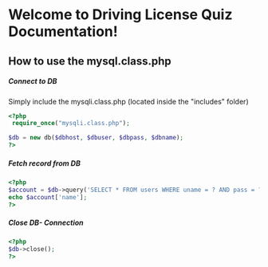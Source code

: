 # Welcome to Driving License Quiz Documentation!


## How to use the mysql.class.php

##### Connect to DB
Simply include the mysqli.class.php (located inside the "includes" folder)

```php
<?php
 require_once("mysqli.class.php");

$db = new db($dbhost, $dbuser, $dbpass, $dbname);
?>
```


##### Fetch record from DB
```php
<?php
$account = $db->query('SELECT * FROM users WHERE uname = ? AND pass = ?', 'test', 'test')->fetchArray();
echo $account['name'];
?>
```

##### Close DB- Connection
```php
<?php
$db->close();
?>
```

